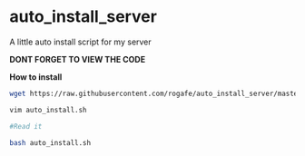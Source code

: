 # auto_install_server
A little auto install script for my server

**DONT FORGET TO VIEW THE CODE**

__How to install__

```bash
wget https://raw.githubusercontent.com/rogafe/auto_install_server/master/auto_install.sh` 

vim auto_install.sh

#Read it

bash auto_install.sh
```
